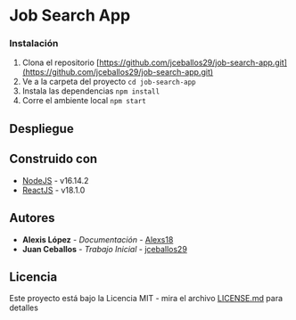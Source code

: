 # Job Search App

### Instalación

1. Clona el repositorio [https://github.com/jceballos29/job-search-app.git](https://github.com/jceballos29/job-search-app.git)
2. Ve a la carpeta del proyecto ``cd job-search-app``
3. Instala las dependencias ``npm install``
4. Corre el ambiente local ``npm start``
## Despliegue


## Construido con

- [NodeJS](https://nodejs.org/es/) - v16.14.2
- [ReactJS](https://maven.apache.org/) - v18.1.0
## Autores

* **Alexis López** - *Documentación* - [Alexs18](https://github.com/Alexs18)
* **Juan Ceballos** - *Trabajo Inicial* - [jceballos29](https://github.com/jceballos29)

## Licencia

Este proyecto está bajo la Licencia MIT - mira el archivo [LICENSE.md](LICENSE.md) para detalles